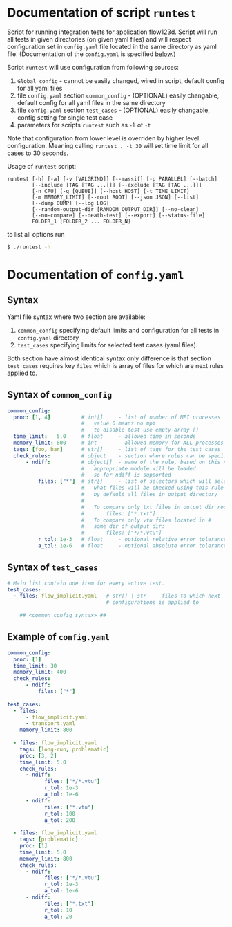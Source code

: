 # Documentation of script `runtest`
Script for running integration tests for application flow123d. Script will
run all tests in given directories (on given yaml files) and will respect
configuration set in `config.yaml` file located in the same directory as
yaml file. (Documentation of the `config.yaml` is specified [below](#documentation-of-configyaml).)


Script `runtest` will use configuration from following sources:
  1. `Global config` - cannot be easily changed, wired in script, default config for all yaml files
  2. file `config.yaml` section `common_config` - (OPTIONAL) easily changable, default config for all yaml files in the same directory
  3. file `config.yaml` section `test_cases` - (OPTIONAL) easily changable, config setting for single test case
  4. parameters for scripts `runtest` such as `-l` ot `-t`
  
Note that configuration from lower level is overriden by higher level configuration. Meaning calling `runtest . -t 30` will set time limit for all cases to 30 seconds.
  
Usage of `runtest` script:
```
runtest [-h] [-a] [-v [VALGRIND]] [--massif] [-p PARALLEL] [--batch]
        [--include [TAG [TAG ...]]] [--exclude [TAG [TAG ...]]]
        [-n CPU] [-q [QUEUE]] [--host HOST] [-t TIME_LIMIT]
        [-m MEMORY_LIMIT] [--root ROOT] [--json JSON] [--list]
        [--dump DUMP] [--log LOG]
        [--random-output-dir [RANDOM_OUTPUT_DIR]] [--no-clean]
        [--no-compare] [--death-test] [--export] [--status-file]
        FOLDER_1 [FOLDER_2 ... FOLDER_N]
```

to list all options run

```sh
$ ./runtest -h
```


# Documentation of `config.yaml`

## Syntax
Yaml file syntax where two section are available:

  1. `common_config` specifying default limits and configuration for all tests in `config.yaml` directory
  2. `test_cases` specifying limits for selected test cases (yaml files).

Both section have almost identical syntax only difference is that section `test_cases` requires key `files` which is array of files for which are next rules applied to.

## Syntax of `common_config`

```yaml
common_config:
  proc: [1, 4]          # int[]     - list of number of MPI processes
                        #   value 0 means no mpi
                        #   to disable test use empty array []
  time_limit:   5.0     # float     - allowed time in seconds
  memory_limit: 800     # int       - allowed memory for ALL processes
  tags: [foo, bar]      # str[]     - list of tags for the test cases
  check_rules:          # object    - section where rules can be specified
      - ndiff:          # object[]  - name of the rule, based on this name
                        #   appropriate module will be loaded
                        #   so far ndiff is supported
          files: ["*"]  # str[]     - list of selectors which will select
                        #   what files will be checked using this rule
                        #   by default all files in output directory
                        #   
                        #   To compare only txt files in output dir root:
                        #       files: ["*.txt"]
                        #   To compare only vtu files located in #
                        #   some dir of output dir:
                        #       files: ["*/*.vtu"]
          r_tol: 1e-3   # float     - optional relative error tolerance
          a_tol: 1e-6   # float     - optional absolute error tolerance
```

## Syntax of `test_cases`

```yaml
# Main list contain one item for every active test.
test_cases:
  - files: flow_implicit.yaml   # str[] | str   - files to which next
                                # configurations is applied to
    
    ## <common_config syntax> ##
```


## Example of `config.yaml`

```yaml
common_config:
  proc: [1]
  time_limit: 30
  memory_limit: 400
  check_rules: 
      - ndiff:
          files: ["*"]
  
test_cases:
  - files:
      - flow_implicit.yaml
      - transport.yaml
    memory_limit: 800
    
  - files: flow_implicit.yaml
    tags: [long-run, problematic]
    proc: [3, 2]
    time_limit: 5.0
    check_rules:
      - ndiff:
            files: ["*/*.vtu"]
            r_tol: 1e-3
            a_tol: 1e-6
      - ndiff:
            files: ["*.vtu"]
            r_tol: 100
            a_tol: 200
    
  - files: flow_implicit.yaml
    tags: [problematic]
    proc: [1]
    time_limit: 5.0
    memory_limit: 800
    check_rules:
      - ndiff:
            files: ["*/*.vtu"]
            r_tol: 1e-3
            a_tol: 1e-6
      - ndiff:
            files: ["*.txt"]
            r_tol: 10
            a_tol: 20
```
